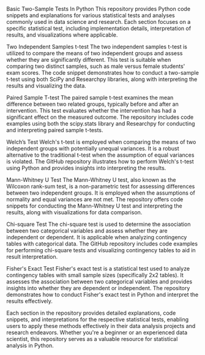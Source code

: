 Basic Two-Sample Tests In Python
This repository provides Python code snippets and explanations for various statistical tests and analyses commonly used in data science and research. Each section focuses on a specific statistical test, including implementation details, interpretation of results, and visualizations where applicable.

Two Independent Samples t-test
The two independent samples t-test is utilized to compare the means of two independent groups and assess whether they are significantly different. This test is suitable when comparing two distinct samples, such as male versus female students' exam scores. The code snippet demonstrates how to conduct a two-sample t-test using both SciPy and Researchpy libraries, along with interpreting the results and visualizing the data.

Paired Sample T-test
The paired sample t-test examines the mean difference between two related groups, typically before and after an intervention. This test evaluates whether the intervention has had a significant effect on the measured outcome. The repository includes code examples using both the scipy.stats library and Researchpy for conducting and interpreting paired sample t-tests.

Welch’s Test
Welch's t-test is employed when comparing the means of two independent groups with potentially unequal variances. It is a robust alternative to the traditional t-test when the assumption of equal variances is violated. The GitHub repository illustrates how to perform Welch's t-test using Python and provides insights into interpreting the results.

Mann-Whitney U Test
The Mann-Whitney U test, also known as the Wilcoxon rank-sum test, is a non-parametric test for assessing differences between two independent groups. It is employed when the assumptions of normality and equal variances are not met. The repository offers code snippets for conducting the Mann-Whitney U test and interpreting the results, along with visualizations for data comparison.

Chi-square Test
The chi-square test is used to determine the association between two categorical variables and assess whether they are independent or dependent. It is applicable when analyzing contingency tables with categorical data. The GitHub repository includes code examples for performing chi-square tests and visualizing contingency tables to aid in result interpretation.

Fisher's Exact Test
Fisher's exact test is a statistical test used to analyze contingency tables with small sample sizes (specifically 2x2 tables). It assesses the association between two categorical variables and provides insights into whether they are dependent or independent. The repository demonstrates how to conduct Fisher's exact test in Python and interpret the results effectively.

Each section in the repository provides detailed explanations, code snippets, and interpretations for the respective statistical tests, enabling users to apply these methods effectively in their data analysis projects and research endeavors. Whether you're a beginner or an experienced data scientist, this repository serves as a valuable resource for statistical analysis in Python.

